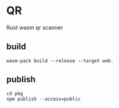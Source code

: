 # QR

Rust wasm qr scanner


## build

```
wasm-pack build --release --target web.
```

## publish

```
cd pkg
npm publish --access=public
```
